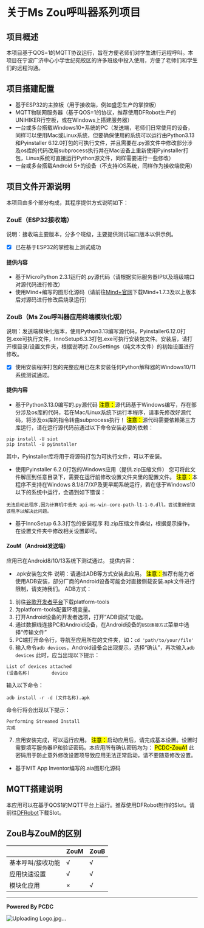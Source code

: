 # 关于Ms Zou呼叫器系列项目
## 项目概述
本项目基于QOS=1的MQTT协议运行，旨在方便老师们对学生进行远程呼叫。本项目在宁波广济中心小学世纪苑校区的许多班级中投入使用，方便了老师们和学生们的远程沟通。
## 项目搭建配置
* 基于ESP32的主控板（用于接收端，例如盛思生产的掌控板）
* MQTT物联网服务器（基于QOS=1的协议，推荐使用DFRobot生产的UNIHIKER行空板，或在Windows上搭建服务器）
* 一台或多台搭载Windows10+系统的PC（发送端，老师们日常使用的设备，同样可以使用Mac或Linux系统，但要确保使用的系统可以运行由Python3.13和Pyinstaller 6.12.0打包的可执行文件，并且需要在.py源文件中修改部分涉及os库的代码改用subprocess执行并在Mac设备上重新使用Pyinstaller打包，Linux系统可直接运行Python源文件，同样需要进行一些修改）
* 一台或多台搭载Android 5+的设备（不支持iOS系统，同样作为接收端使用）
## 项目文件开源说明
本项目由多个部分构成，其程序提供方式说明如下：
### ZouE（ESP32接收端）
说明：接收端主要版本，分多个班级，主要提供测试端口版本以供示例。
* [x] 已在基于ESP32的掌控板上测试成功
#### 提供内容
* 基于MicroPython 2.3.1运行的.py源代码（请根据实际服务器IP以及班级端口对源代码进行修改）
* 使用Mind+编写的图形化源码（请前往[Mind+官网](https://mindplus.cc/)下载Mind+1.7.3及以上版本后对源码进行修改后烧录运行）
### ZouB（Ms Zou呼叫器应用终端模块化版）
说明：发送端模块化版本，使用Python3.13编写源代码，Pyinstaller6.12.0打包.exe可执行文件，InnoSetup6.3.3打包.exe可执行安装包文件。安装后，请打开根目录/设置文件夹，根据说明对.ZouSettings（纯文本文件）的初始设置进行修改。
* [x] 使用安装程序打包的完整应用已在未安装任何Python解释器的Windows10/11系统测试通过。
#### 提供内容
* 基于Python3.13.0编写的.py源代码
<mark>注意：</mark>源代码基于Windows编写，存在部分涉及os库的代码，若在Mac/Linux系统下运行本程序，请事先修改好源代码，将涉及os库的指令转由subprocess执行！
<mark>注意：</mark>源代码需要依赖第三方库运行，请在运行源代码前通过以下命令安装必要的依赖：
```
pip install -U siot
pip install -U pyinstaller
```
其中，Pyinstaller库将用于将源码打包为可执行文件，可以不安装。
* 使用Pyinstaller 6.2.0打包的Windows应用（提供.zip压缩文件）
您可将此文件解压到任意目录下，需要在运行前修改设置文件夹里的配置文件。
<mark>注意：</mark>本程序不支持在Windows 8.1/8/7/XP及更早期系统运行，若在低于Windows10以下的系统中运行，会遇到如下错误：
```
无法启动此程序,因为计算机中丢失 api-ms-win-core-path-l1-1-0.dll。尝试重新安装该程序以解决此问题。
```
* 基于InnoSetup 6.3.3打包的安装程序
和.zip压缩文件类似，根据提示操作，在设置文件夹中修改相关设置即可。
#### ZouM（Android发送端）
应用已在Android8/10/13系统下测试通过。
提供内容：
* .apk安装包文件
说明：请通过ADB等方式安装此应用。
<mark>注意：</mark>推荐有能力者使用ADB安装，部分厂商的Android设备可能会对直接侧载安装.apk文件进行限制，请支持我们。
ADB方式：
1. 前往[谷歌开发者平台](https://developer.android.google.cn/tools/releases/platform-tools)下载platform-tools
2. 为platform-tools配置环境变量。
3. 打开Android设备的开发者选项，打开”ADB调试“功能。
4. 通过数据线连接PC和Android设备，在Android设备的`USB连接方式`菜单中选择“传输文件”
5. PC端打开命令行，导航至应用所在的文件夹，如：`cd 'path/to/your/file'`
6. 输入命令`adb devices`，Android设备会出现提示，选择“确认”，再次输入`adb devices`
此时，应当出现以下提示：
```
List of devices attached
(设备名称)        device
```
输入以下命令：
```
adb install -r -d (文件名称).apk
```
命令行将会出现以下提示：
```
Performing Streamed Install
完成
```
7. 应用安装完成，可以运行应用。
<mark>注意：</mark>启动应用后，请完成基本设置。设置时需要填写服务器IP和验证密码。本应用所有确认密码均为：
<mark>PCDC-ZouA1</mark>
此密码用于防止意外修改设置项导致应用无法正常启动，请不要随意修改设置。
* 基于MIT App Inventor编写的.aia图形化源码
## MQTT搭建说明
本应用可以在基于QOS1的MQTT平台上运行。推荐使用DFRobot制作的SIot。请前往[DFRobot](https://mindplus.dfrobot.com.cn/dashboard)下载SIot。
## ZouB与ZouM的区别
|                  | ZouM | ZouB |
| ---------------- | ---- | ---- |
| 基本呼叫/接收功能 | √    | √    |
| 应用快速设置      | √    | √    |
| 模块化应用        | ×    | √    |

---
__Powered By PCDC__

![Uploading Logo.jpg…](ZouLogo)
